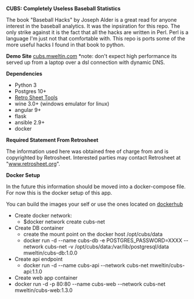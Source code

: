 **CUBS: Completely Useless Baseball Statistics**

The book "Baseball Hacks" by Joseph Alder is a great read for anyone interest in the
baseball analytics.  It was the inpsiration for this repo.  The only strike against it
is the fact that all the hacks are written in Perl.  Perl is a language I'm just 
not that comfortable with.  This repo is ports some of the more useful hacks I found in that book to python. 

**Demo Site**
[cubs.mweltin.com](http://cubs.mweltin.com)
*note: don't expect high performance its served up from a laptop over a dsl connection with dynamic DNS.

**Dependencies**
 - Python 3
 - Postgres 10+
 - [Retro Sheet Tools](https://www.retrosheet.org/tools.htm)
 - wine 3.0+ (windows emulator for linux)
 - angular 9+
 - flask
 - ansible 2.9+
 - docker
 

**Required Statement From Retrosheet**
 
The information used here was obtained free of
charge from and is copyrighted by Retrosheet.  Interested
parties may contact Retrosheet at "www.retrosheet.org".

**Docker Setup**

In the future this information should be moved into a docker-compose file.
For now this is the docker setup of this app.

You can build the images your self or use the ones located on [dockerhub](https://hub.docker.com/u/mweltin)
   
 - Create docker network: 
   - $docker network create cubs-net
 - Create DB container
   - create the mount point on the docker host /opt/cubs/data
   - docker run -d --name cubs-db -e POSTGRES_PASSWORD=XXXX --network cubs-net -v /opt/cubs/data:/var/lib/postgresql/data mweltin/cubs-db:1.0.0
 - Create api endpoint
   - docker run -d --name cubs-api --network cubs-net mweltin/cubs-api:1.1.0
 - Create web app container
  - docker run -d -p 80:80 --name cubs-web --network cubs-net mweltin/cubs-web:1.3.0
 
